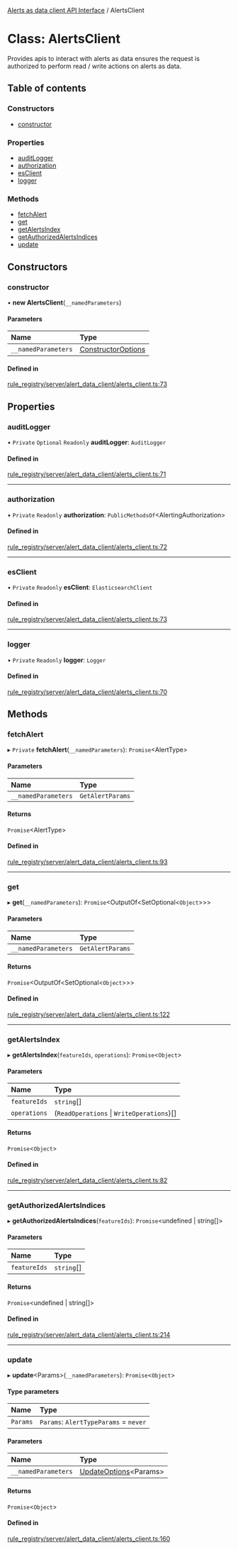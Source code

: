 [Alerts as data client API Interface](../alerts_client_api.md) / AlertsClient

# Class: AlertsClient

Provides apis to interact with alerts as data
ensures the request is authorized to perform read / write actions
on alerts as data.

## Table of contents

### Constructors

- [constructor](alertsclient.md#constructor)

### Properties

- [auditLogger](alertsclient.md#auditlogger)
- [authorization](alertsclient.md#authorization)
- [esClient](alertsclient.md#esclient)
- [logger](alertsclient.md#logger)

### Methods

- [fetchAlert](alertsclient.md#fetchalert)
- [get](alertsclient.md#get)
- [getAlertsIndex](alertsclient.md#getalertsindex)
- [getAuthorizedAlertsIndices](alertsclient.md#getauthorizedalertsindices)
- [update](alertsclient.md#update)

## Constructors

### constructor

• **new AlertsClient**(`__namedParameters`)

#### Parameters

| Name | Type |
| :------ | :------ |
| `__namedParameters` | [ConstructorOptions](../interfaces/constructoroptions.md) |

#### Defined in

[rule_registry/server/alert_data_client/alerts_client.ts:73](https://github.com/dhurley14/kibana/blob/fbd3905673e/x-pack/plugins/rule_registry/server/alert_data_client/alerts_client.ts#L73)

## Properties

### auditLogger

• `Private` `Optional` `Readonly` **auditLogger**: `AuditLogger`

#### Defined in

[rule_registry/server/alert_data_client/alerts_client.ts:71](https://github.com/dhurley14/kibana/blob/fbd3905673e/x-pack/plugins/rule_registry/server/alert_data_client/alerts_client.ts#L71)

___

### authorization

• `Private` `Readonly` **authorization**: `PublicMethodsOf`<AlertingAuthorization\>

#### Defined in

[rule_registry/server/alert_data_client/alerts_client.ts:72](https://github.com/dhurley14/kibana/blob/fbd3905673e/x-pack/plugins/rule_registry/server/alert_data_client/alerts_client.ts#L72)

___

### esClient

• `Private` `Readonly` **esClient**: `ElasticsearchClient`

#### Defined in

[rule_registry/server/alert_data_client/alerts_client.ts:73](https://github.com/dhurley14/kibana/blob/fbd3905673e/x-pack/plugins/rule_registry/server/alert_data_client/alerts_client.ts#L73)

___

### logger

• `Private` `Readonly` **logger**: `Logger`

#### Defined in

[rule_registry/server/alert_data_client/alerts_client.ts:70](https://github.com/dhurley14/kibana/blob/fbd3905673e/x-pack/plugins/rule_registry/server/alert_data_client/alerts_client.ts#L70)

## Methods

### fetchAlert

▸ `Private` **fetchAlert**(`__namedParameters`): `Promise`<AlertType\>

#### Parameters

| Name | Type |
| :------ | :------ |
| `__namedParameters` | `GetAlertParams` |

#### Returns

`Promise`<AlertType\>

#### Defined in

[rule_registry/server/alert_data_client/alerts_client.ts:93](https://github.com/dhurley14/kibana/blob/fbd3905673e/x-pack/plugins/rule_registry/server/alert_data_client/alerts_client.ts#L93)

___

### get

▸ **get**(`__namedParameters`): `Promise`<OutputOf<SetOptional<`Object`\>\>\>

#### Parameters

| Name | Type |
| :------ | :------ |
| `__namedParameters` | `GetAlertParams` |

#### Returns

`Promise`<OutputOf<SetOptional<`Object`\>\>\>

#### Defined in

[rule_registry/server/alert_data_client/alerts_client.ts:122](https://github.com/dhurley14/kibana/blob/fbd3905673e/x-pack/plugins/rule_registry/server/alert_data_client/alerts_client.ts#L122)

___

### getAlertsIndex

▸ **getAlertsIndex**(`featureIds`, `operations`): `Promise`<`Object`\>

#### Parameters

| Name | Type |
| :------ | :------ |
| `featureIds` | `string`[] |
| `operations` | (`ReadOperations` \| `WriteOperations`)[] |

#### Returns

`Promise`<`Object`\>

#### Defined in

[rule_registry/server/alert_data_client/alerts_client.ts:82](https://github.com/dhurley14/kibana/blob/fbd3905673e/x-pack/plugins/rule_registry/server/alert_data_client/alerts_client.ts#L82)

___

### getAuthorizedAlertsIndices

▸ **getAuthorizedAlertsIndices**(`featureIds`): `Promise`<undefined \| string[]\>

#### Parameters

| Name | Type |
| :------ | :------ |
| `featureIds` | `string`[] |

#### Returns

`Promise`<undefined \| string[]\>

#### Defined in

[rule_registry/server/alert_data_client/alerts_client.ts:214](https://github.com/dhurley14/kibana/blob/fbd3905673e/x-pack/plugins/rule_registry/server/alert_data_client/alerts_client.ts#L214)

___

### update

▸ **update**<Params\>(`__namedParameters`): `Promise`<`Object`\>

#### Type parameters

| Name | Type |
| :------ | :------ |
| `Params` | `Params`: `AlertTypeParams` = `never` |

#### Parameters

| Name | Type |
| :------ | :------ |
| `__namedParameters` | [UpdateOptions](../interfaces/updateoptions.md)<Params\> |

#### Returns

`Promise`<`Object`\>

#### Defined in

[rule_registry/server/alert_data_client/alerts_client.ts:160](https://github.com/dhurley14/kibana/blob/fbd3905673e/x-pack/plugins/rule_registry/server/alert_data_client/alerts_client.ts#L160)
